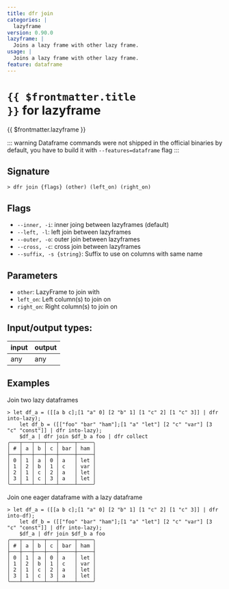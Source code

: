 ```yaml
---
title: dfr join
categories: |
  lazyframe
version: 0.90.0
lazyframe: |
  Joins a lazy frame with other lazy frame.
usage: |
  Joins a lazy frame with other lazy frame.
feature: dataframe
---
```


<!-- This file is automatically generated. Please edit the command in https://github.com/nushell/nushell instead. -->

# <code>{{ $frontmatter.title }}</code> for lazyframe

<div class='command-title'>{{ $frontmatter.lazyframe }}</div>

::: warning
Dataframe commands were not shipped in the official binaries by default, you have to build it with `--features=dataframe` flag
:::

## Signature

`> dfr join {flags} (other) (left_on) (right_on)`

## Flags

- `--inner, -i`: inner joing between lazyframes (default)
- `--left, -l`: left join between lazyframes
- `--outer, -o`: outer join between lazyframes
- `--cross, -c`: cross join between lazyframes
- `--suffix, -s {string}`: Suffix to use on columns with same name

## Parameters

- `other`: LazyFrame to join with
- `left_on`: Left column(s) to join on
- `right_on`: Right column(s) to join on

## Input/output types:

| input | output |
| ----- | ------ |
| any   | any    |

## Examples

Join two lazy dataframes

```nushell
> let df_a = ([[a b c];[1 "a" 0] [2 "b" 1] [1 "c" 2] [1 "c" 3]] | dfr into-lazy);
    let df_b = ([["foo" "bar" "ham"];[1 "a" "let"] [2 "c" "var"] [3 "c" "const"]] | dfr into-lazy);
    $df_a | dfr join $df_b a foo | dfr collect
╭───┬───┬───┬───┬─────┬─────╮
│ # │ a │ b │ c │ bar │ ham │
├───┼───┼───┼───┼─────┼─────┤
│ 0 │ 1 │ a │ 0 │ a   │ let │
│ 1 │ 2 │ b │ 1 │ c   │ var │
│ 2 │ 1 │ c │ 2 │ a   │ let │
│ 3 │ 1 │ c │ 3 │ a   │ let │
╰───┴───┴───┴───┴─────┴─────╯

```

Join one eager dataframe with a lazy dataframe

```nushell
> let df_a = ([[a b c];[1 "a" 0] [2 "b" 1] [1 "c" 2] [1 "c" 3]] | dfr into-df);
    let df_b = ([["foo" "bar" "ham"];[1 "a" "let"] [2 "c" "var"] [3 "c" "const"]] | dfr into-lazy);
    $df_a | dfr join $df_b a foo
╭───┬───┬───┬───┬─────┬─────╮
│ # │ a │ b │ c │ bar │ ham │
├───┼───┼───┼───┼─────┼─────┤
│ 0 │ 1 │ a │ 0 │ a   │ let │
│ 1 │ 2 │ b │ 1 │ c   │ var │
│ 2 │ 1 │ c │ 2 │ a   │ let │
│ 3 │ 1 │ c │ 3 │ a   │ let │
╰───┴───┴───┴───┴─────┴─────╯

```
